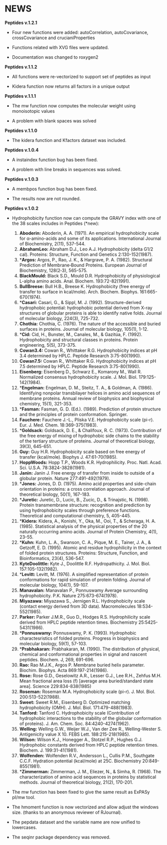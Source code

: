 NEWS
====
**Peptides v.1.2.1**

* Four new functions were added: autoCorrelation, autoCovariance, crossCovariance and crucianiProperties

* Functions related with XVG files were updated.

* Documentation was changed to roxygen2

**Peptides v.1.1.2**

* All functions were re-vectorized to support set of peptides as input

* Kidera function now returns all factors in a unique output

**Peptides v.1.1.1**

* The mw function now computes the molecular weight using monoisotopic values

* A problem with blank spaces was solved
 
**Peptides v.1.1.0**

* The kidera function and Kfactors dataset was included.

**Peptides v.1.0.4**

* A instaindex function bug has been fixed.

* A problem with line breaks in sequences was solved.

**Peptides v.1.0.3**
* A membpos function bug has been fixed.

* The results now are not rounded.

**Peptides v.1.0.2**

* Hydrophobicity function now can compute the GRAVY index with one of the 38 scales includes in Peptides (*new):

  1. **Aboderin:** Aboderin, A. A. (1971). An empirical hydrophobicity scale for α-amino-acids and some of its applications. International Journal of Biochemistry, 2(11), 537-544.
  2. **AbrahamLeo:** Abraham D.J., Leo A.J. Hydrophobicity (delta G1/2 cal). Proteins: Structure, Function and Genetics 2:130-152(1987).
  3. ***Argos:** Argos, P., Rao, J. K., & Hargrave, P. A. (1982). Structural Prediction of Membrane‐Bound Proteins. European Journal of Biochemistry, 128(2‐3), 565-575.
  4. **BlackMould:** Black S.D., Mould D.R. Hydrophobicity of physiological L-alpha amino acids. Anal. Biochem. 193:72-82(1991).
  5. **BullBreese:** Bull H.B., Breese K. Hydrophobicity (free energy of transfer to surface in kcal/mole). Arch. Biochem. Biophys. 161:665-670(1974).
  6. ***Casari:** Casari, G., & Sippl, M. J. (1992). Structure-derived hydrophobic potential: hydrophobic potential derived from X-ray structures of globular proteins is able to identify native folds. Journal of molecular biology, 224(3), 725-732.
  7. **Chothia:** Chothia, C. (1976). The nature of the accessible and buried surfaces in proteins. Journal of molecular biology, 105(1), 1-12.
  8. ***Cid:** Cid, H., Bunster, M., Canales, M., & Gazitúa, F. (1992). Hydrophobicity and structural classes in proteins. Protein engineering, 5(5), 373-375.
  9. **Cowan3.4:** Cowan R., Whittaker R.G. Hydrophobicity indices at pH 3.4 determined by HPLC. Peptide Research 3:75-80(1990).
  10. **Cowan7.5:** Cowan R., Whittaker R.G. Hydrophobicity indices at pH 7.5 determined by HPLC. Peptide Research 3:75-80(1990).
  11. **Eisenberg:** Eisenberg D., Schwarz E., Komarony M., Wall R. Normalized consensus hydrophobicity scale. J. Mol. Biol. 179:125-142(1984).
  12. ***Engelman:** Engelman, D. M., Steitz, T. A., & Goldman, A. (1986). Identifying nonpolar transbilayer helices in amino acid sequences of membrane proteins. Annual review of biophysics and biophysical chemistry, 15(1), 321-353.
  13. ***Fasman:** Fasman, G. D. (Ed.). (1989). Prediction of protein structure and the principles of protein conformation. Springer.
  14. **Fauchere:** Fauchere J.-L., Pliska V.E. Hydrophobicity scale (pi-r). Eur. J. Med. Chem. 18:369-375(1983).
  15. ***Goldsack:** Goldsack, D. E., & Chalifoux, R. C. (1973). Contribution of the free energy of mixing of hydrophobic side chains to the stability of the tertiary structure of proteins. Journal of theoretical biology, 39(3), 645-651.
  16. **Guy:** Guy H.R. Hydrophobicity scale based on free energy of transfer (kcal/mole). Biophys J. 47:61-70(1985).
  17. **HoppWoods:** Hopp T.P., Woods K.R. Hydrophilicity. Proc. Natl. Acad. Sci. U.S.A. 78:3824-3828(1981).
  18. **Janin:** Janin J. Free energy of transfer from inside to outside of a globular protein. Nature 277:491-492(1979).
  19. ***Jones:** Jones, D. D. (1975). Amino acid properties and side-chain orientation in proteins: a cross correlation approach. Journal of theoretical biology, 50(1), 167-183.
  20. ***Juretic:** Juretic, D., Lucic, B., Zucic, D., & Trinajstic, N. (1998). Protein transmembrane structure: recognition and prediction by using hydrophobicity scales through preference functions. Theoretical and computational chemistry, 5, 405-445.
  21. ***Kidera:** Kidera, A., Konishi, Y., Oka, M., Ooi, T., & Scheraga, H. A. (1985). Statistical analysis of the physical properties of the 20 naturally occurring amino acids. Journal of Protein Chemistry, 4(1), 23-55.
  22. ***Kuhn:** Kuhn, L. A., Swanson, C. A., Pique, M. E., Tainer, J. A., & Getzoff, E. D. (1995). Atomic and residue hydrophilicity in the context of folded protein structures. Proteins: Structure, Function, and Bioinformatics, 23(4), 536-547.
  23. **KyteDoolittle:** Kyte J., Doolittle R.F. Hydropathicity. J. Mol. Biol. 157:105-132(1982).
  24. ***Levitt:** Levitt, M. (1976). A simplified representation of protein conformations for rapid simulation of protein folding. Journal of molecular biology, 104(1), 59-107.
  25. **Manavalan:** Manavalan P., Ponnuswamy Average surrounding hydrophobicity. P.K. Nature 275:673-674(1978).
  26. **Miyazawa:** Miyazawa S., Jernigen R.L. Hydrophobicity scale (contact energy derived from 3D data). Macromolecules 18:534-552(1985).
  27. **Parker:** Parker J.M.R., Guo D., Hodges R.S. Hydrophilicity scale derived from HPLC peptide retention times. Biochemistry 25:5425-5431(1986).
  28. ***Ponnuswamy:** Ponnuswamy, P. K. (1993). Hydrophobic charactesristics of folded proteins. Progress in biophysics and molecular biology, 59(1), 57-103.
  29. ***Prabhakaran:** Prabhakaran, M. (1990). The distribution of physical, chemical and conformational properties in signal and nascent peptides. Biochem. J, 269, 691-696.
  30. **Rao:** Rao M.J.K., Argos P. Membrane buried helix parameter. Biochim. Biophys. Acta 869:197-214(1986).
  31. **Rose:** Rose G.D., Geselowitz A.R., Lesser G.J., Lee R.H., Zehfus M.H. Mean fractional area loss (f) [average area buried/standard state area]. Science 229:834-838(1985)
  32. **Roseman:** Roseman M.A. Hydrophobicity scale (pi-r). J. Mol. Biol. 200:513-522(1988).
  33. **Sweet:** Sweet R.M., Eisenberg D. Optimized matching hydrophobicity (OMH). J. Mol. Biol. 171:479-488(1983).
  34. **Tanford:** Tanford C. Hydrophobicity scale (Contribution of hydrophobic interactions to the stability of the globular conformation of proteins). J. Am. Chem. Soc. 84:4240-4274(1962).
  35. **Welling:** Welling G.W., Weijer W.J., Van der Zee R., Welling-Wester S. Antigenicity value X 10. FEBS Lett. 188:215-218(1985).
  36. **Wilson:** Wilson K.J., Honegger A., Stotzel R.P., Hughes G.J. Hydrophobic constants derived from HPLC peptide retention times. Biochem. J. 199:31-41(1981).
  37. **Wolfenden:** Wolfenden R.V., Andersson L., Cullis P.M., Southgate C.C.F. Hydration potential (kcal/mole) at 25C. Biochemistry 20:849-855(1981).
  38. ***Zimmerman:** Zimmerman, J. M., Eliezer, N., & Simha, R. (1968). The characterization of amino acid sequences in proteins by statistical methods. Journal of theoretical biology, 21(2), 170-201.


* The mw function has been fixed to give the same result as ExPASy pI/mw tool.
* The hmoment function is now vectorized and allow adjust the windows size. (thanks to an anonymous reviewer of RJournal).
* The pepdata dataset and the variable name are now unified to lowercases.
* The seqinr package dependency was removed.
